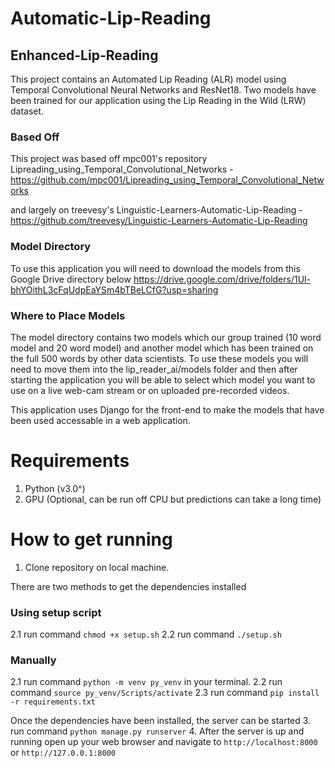 # Automatic-Lip-Reading
## Enhanced-Lip-Reading
This project contains an Automated Lip Reading (ALR) model using Temporal Convolutional Neural Networks and ResNet18. Two models have been trained for our application using the Lip Reading in the Wild (LRW) dataset.

### Based Off
This project was based off mpc001's repository Lipreading_using_Temporal_Convolutional_Networks - https://github.com/mpc001/Lipreading_using_Temporal_Convolutional_Networks

and largely on treevesy's Linguistic-Learners-Automatic-Lip-Reading - https://github.com/treevesy/Linguistic-Learners-Automatic-Lip-Reading

### Model Directory
To use this application you will need to download the models from this Google Drive directory below
https://drive.google.com/drive/folders/1Ul-bhYOithL3cFqUdpEaYSm4bTBeLCfG?usp=sharing

### Where to Place Models
The model directory contains two models which our group trained (10 word model and 20 word model) and another model which has been trained on the full 500 words by other data scientists.
To use these models you will need to move them into the lip_reader_ai/models folder and then after starting the application you will be able to select which model you want to use on a live web-cam stream or on uploaded pre-recorded videos.

This application uses Django for the front-end to make the models that have been used accessable in a web application. 

# Requirements

1. Python (v3.0^)
2. GPU (Optional, can be run off CPU but predictions can take a long time)

# How to get running
1. Clone repository on local machine.

There are two methods to get the dependencies installed
### Using setup script
2.1 run command `chmod +x setup.sh`
2.2 run command `./setup.sh`

### Manually
2.1 run command `python -m venv py_venv` in your terminal.
2.2 run command `source py_venv/Scripts/activate`
2.3 run command `pip install -r requirements.txt`

Once the dependencies have been installed, the server can be started
3. run command `python manage.py runserver`
4. After the server is up and running open up your web browser and navigate to `http://localhost:8000` or `http://127.0.0.1:8000`
